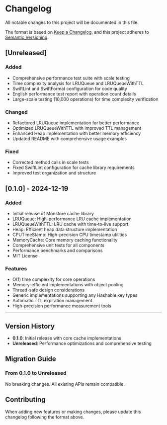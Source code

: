 # Changelog

All notable changes to this project will be documented in this file.

The format is based on [Keep a Changelog](https://keepachangelog.com/en/1.0.0/),
and this project adheres to [Semantic Versioning](https://semver.org/spec/v2.0.0.html).

## [Unreleased]

### Added
- Comprehensive performance test suite with scale testing
- Time complexity analysis for LRUQueue and LRUQueueWithTTL
- SwiftLint and SwiftFormat configuration for code quality
- English performance test report with operation count details
- Large-scale testing (10,000 operations) for time complexity verification

### Changed
- Refactored LRUQueue implementation for better performance
- Optimized LRUQueueWithTTL with improved TTL management
- Enhanced Heap implementation with better memory efficiency
- Updated README with comprehensive usage examples

### Fixed
- Corrected method calls in scale tests
- Fixed SwiftLint configuration for cache library requirements
- Improved test organization and structure

## [0.1.0] - 2024-12-19

### Added
- Initial release of Monstore cache library
- LRUQueue: High-performance LRU cache implementation
- LRUQueueWithTTL: LRU cache with time-to-live support
- Heap: Efficient heap data structure implementation
- CPUTimeStamp: High-precision CPU timestamp utilities
- MemoryCache: Core memory caching functionality
- Comprehensive unit tests for all components
- Performance benchmarks and comparisons
- MIT License

### Features
- O(1) time complexity for core operations
- Memory-efficient implementations with object pooling
- Thread-safe design considerations
- Generic implementations supporting any Hashable key types
- Automatic TTL expiration management
- High-precision performance measurement tools

---

## Version History

- **0.1.0**: Initial release with core cache implementations
- **Unreleased**: Performance optimizations and comprehensive testing

## Migration Guide

### From 0.1.0 to Unreleased
No breaking changes. All existing APIs remain compatible.

## Contributing

When adding new features or making changes, please update this changelog following the format above. 